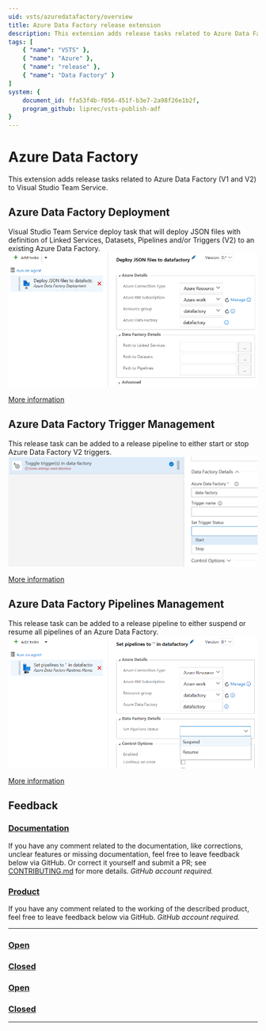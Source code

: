 ```yaml
---
uid: vsts/azuredatafactory/overview
title: Azure Data Factory release extension
description: This extension adds release tasks related to Azure Data Factory (V1 and V2) to Visual Studio Team Service.
tags: [
    { "name": "VSTS" }, 
    { "name": "Azure" },
    { "name": "release" },
    { "name": "Data Factory" }
]
system: {
    document_id: ffa53f4b-f056-451f-b3e7-2a98f26e1b2f,
    program_github: liprec/vsts-publish-adf
}
---
```


# Azure Data Factory

This extension adds release tasks related to Azure Data Factory (V1 and V2) to Visual Studio Team Service.

## Azure Data Factory Deployment

Visual Studio Team Service deploy task that will deploy JSON files with definition of Linked Services, Datasets, Pipelines and/or Triggers (V2) to an existing Azure Data Factory. 
![Screenshot of the Deploy task](images/adf-screenshot-2.png)

[More information](xref:vsts/azuredatafactory/deploy)

## Azure Data Factory Trigger Management

This release task can be added to a release pipeline to either start or stop Azure Data Factory V2 triggers.
![Screenshot of the Trigger Management task](images/adf-screenshot-4.png)

[More information](xref:vsts/azuredatafactory/trigger)

## Azure Data Factory Pipelines Management

This release task can be added to a release pipeline to either suspend or resume all pipelines of an Azure Data Factory.
![Screenshot of the Pipeline Management task](images/adf-screenshot-3.png)

[More information](xref:vsts/azuredatafactory/pipeline)

## Feedback

### [**Documentation**](#tab/docs)

If you have any comment related to the documentation, like corrections, unclear features or missing documentation, feel free to leave feedback below via GitHub. Or correct it yourself and submit a PR; see [CONTRIBUTING.md](https://github.com/liprec/azurebi-docs/blob/master/.github/CONTRIBUTING.md) for more details.
*GitHub account required.*

### [**Product**](#tab/product)

If you have any comment related to the working of the described product, feel free to leave feedback below via GitHub.
*GitHub account required.*

***

### [**Open**](#tab/docs-open/docs)

### [**Closed**](#tab/docs-closed/docs)

### [**Open**](#tab/product-open/product)

### [**Closed**](#tab/product-closed/product)

***
